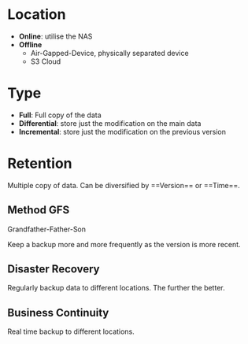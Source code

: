 # Location

- **Online**: utilise the NAS
- **Offline**
	- Air-Gapped-Device, physically separated device
	- S3 Cloud

# Type

- **Full**: Full copy of the data
- **Differential**: store just the modification on the main data
- **Incremental**: store just the modification on the previous version

# Retention

Multiple copy of data. Can be diversified by ==Version== or ==Time==.

## Method GFS

Grandfather-Father-Son

Keep a backup more and more frequently as the version is more recent.

## Disaster Recovery

Regularly backup data to different locations. The further the better.

## Business Continuity

Real time backup to different locations.
